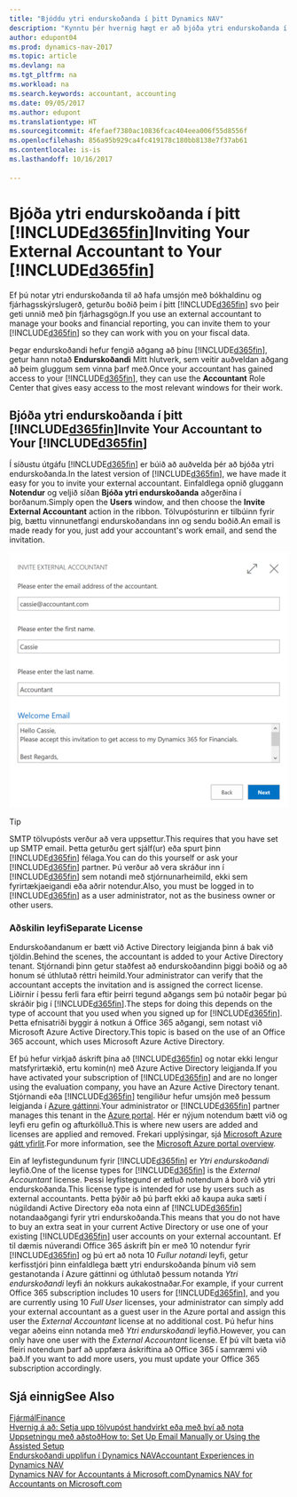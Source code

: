 ```yaml
---
title: "Bjóddu ytri endurskoðanda í þitt Dynamics NAV"
description: "Kynntu þér hvernig hægt er að bjóða ytri endurskoðanda í þitt Dynamics NAV."
author: edupont04
ms.prod: dynamics-nav-2017
ms.topic: article
ms.devlang: na
ms.tgt_pltfrm: na
ms.workload: na
ms.search.keywords: accountant, accounting
ms.date: 09/05/2017
ms.author: edupont
ms.translationtype: HT
ms.sourcegitcommit: 4fefaef7380ac10836fcac404eea006f55d8556f
ms.openlocfilehash: 856a95b929ca4fc419178c180bb8138e7f37ab61
ms.contentlocale: is-is
ms.lasthandoff: 10/16/2017

---
```

# <a name="inviting-your-external-accountant-to-your-included365finincludesd365finmdmd"></a><span data-ttu-id="241c9-103">Bjóða ytri endurskoðanda í þitt [!INCLUDE[d365fin](includes/d365fin_md.md)]</span><span class="sxs-lookup"><span data-stu-id="241c9-103">Inviting Your External Accountant to Your [!INCLUDE[d365fin](includes/d365fin_md.md)]</span></span>
<span data-ttu-id="241c9-104">Ef þú notar ytri endurskoðanda til að hafa umsjón með bókhaldinu og fjárhagsskýrslugerð, geturðu boðið þeim í þitt [!INCLUDE[d365fin](includes/d365fin_md.md)] svo þeir geti unnið með þín fjárhagsgögn.</span><span class="sxs-lookup"><span data-stu-id="241c9-104">If you use an external accountant to manage your books and financial reporting, you can invite them to your [!INCLUDE[d365fin](includes/d365fin_md.md)] so they can work with you on your fiscal data.</span></span>

<span data-ttu-id="241c9-105">Þegar endurskoðandi hefur fengið aðgang að þínu [!INCLUDE[d365fin](includes/d365fin_md.md)], getur hann notað **Endurskoðandi** Mitt hlutverk, sem veitir auðveldan aðgang að þeim gluggum sem vinna þarf með.</span><span class="sxs-lookup"><span data-stu-id="241c9-105">Once your accountant has gained access to your [!INCLUDE[d365fin](includes/d365fin_md.md)], they can use the **Accountant** Role Center that gives easy access to the most relevant windows for their work.</span></span>  

## <a name="invite-your-accountant-to-your-included365finincludesd365finmdmd"></a><span data-ttu-id="241c9-106">Bjóða ytri endurskoðanda í þitt [!INCLUDE[d365fin](includes/d365fin_md.md)]</span><span class="sxs-lookup"><span data-stu-id="241c9-106">Invite Your Accountant to Your [!INCLUDE[d365fin](includes/d365fin_md.md)]</span></span>
<span data-ttu-id="241c9-107">Í síðustu útgáfu [!INCLUDE[d365fin](includes/d365fin_md.md)] er búið að auðvelda þér að bjóða ytri endurskoðanda.</span><span class="sxs-lookup"><span data-stu-id="241c9-107">In the latest version of [!INCLUDE[d365fin](includes/d365fin_md.md)], we have made it easy for you to invite your external accountant.</span></span> <span data-ttu-id="241c9-108">Einfaldlega opnið gluggann **Notendur** og veljið síðan **Bjóða ytri endurskoðanda** aðgerðina í borðanum.</span><span class="sxs-lookup"><span data-stu-id="241c9-108">Simply open the **Users** window, and then choose the **Invite External Accountant** action in the ribbon.</span></span> <span data-ttu-id="241c9-109">Tölvupósturinn er tilbúinn fyrir þig, bættu vinnunetfangi endurskoðandans inn og sendu boðið.</span><span class="sxs-lookup"><span data-stu-id="241c9-109">An email is made ready for you, just add your accountant's work email, and send the invitation.</span></span>  

![Bjóðið endurskoðanda](./media/finance-invite-accountant/invite-accountant.png)

> [!TIP]  
>  <span data-ttu-id="241c9-111">SMTP tölvupósts verður að vera uppsettur.</span><span class="sxs-lookup"><span data-stu-id="241c9-111">This requires that you have set up SMTP email.</span></span> <span data-ttu-id="241c9-112">Þetta geturðu gert sjálf(ur) eða spurt þinn [!INCLUDE[d365fin](includes/d365fin_md.md)] félaga.</span><span class="sxs-lookup"><span data-stu-id="241c9-112">You can do this yourself or ask your [!INCLUDE[d365fin](includes/d365fin_md.md)] partner.</span></span> <span data-ttu-id="241c9-113">Þú verður að vera skráður inn í [!INCLUDE[d365fin](includes/d365fin_md.md)] sem notandi með stjórnunarheimild, ekki sem fyrirtækjaeigandi eða aðrir notendur.</span><span class="sxs-lookup"><span data-stu-id="241c9-113">Also, you must be logged in to [!INCLUDE[d365fin](includes/d365fin_md.md)] as a user administrator, not as the business owner or other users.</span></span>  

### <a name="separate-license"></a><span data-ttu-id="241c9-114">Aðskilin leyfi</span><span class="sxs-lookup"><span data-stu-id="241c9-114">Separate License</span></span>
<span data-ttu-id="241c9-115">Endurskoðandanum er bætt við Active Directory leigjanda þinn á bak við tjöldin.</span><span class="sxs-lookup"><span data-stu-id="241c9-115">Behind the scenes, the accountant is added to your Active Directory tenant.</span></span> <span data-ttu-id="241c9-116">Stjórnandi þinn getur staðfest að endurskoðandinn þiggi boðið og að honum sé úthlutað réttri heimild.</span><span class="sxs-lookup"><span data-stu-id="241c9-116">Your administrator can verify that the accountant accepts the invitation and is assigned the correct license.</span></span> <span data-ttu-id="241c9-117">Liðirnir í þessu ferli fara eftir þeirri tegund aðgangs sem þú notaðir þegar þú skráðir þig í [!INCLUDE[d365fin](includes/d365fin_md.md)].</span><span class="sxs-lookup"><span data-stu-id="241c9-117">The steps for doing this depends on the type of account that you used when you signed up for [!INCLUDE[d365fin](includes/d365fin_md.md)].</span></span> <span data-ttu-id="241c9-118">Þetta efnisatriði byggir á notkun á Office 365 aðgangi, sem notast við Microsoft Azure Active Directory.</span><span class="sxs-lookup"><span data-stu-id="241c9-118">This topic is based on the use of an Office 365 account, which uses Microsoft Azure Active Directory.</span></span>  

<span data-ttu-id="241c9-119">Ef þú hefur virkjað áskrift þína að [!INCLUDE[d365fin](includes/d365fin_md.md)] og notar ekki lengur matsfyrirtækið, ertu komin(n) með Azure Active Directory leigjanda.</span><span class="sxs-lookup"><span data-stu-id="241c9-119">If you have activated your subscription of [!INCLUDE[d365fin](includes/d365fin_md.md)] and are no longer using the evaluation company, you have an Azure Active Directory tenant.</span></span> <span data-ttu-id="241c9-120">Stjórnandi eða [!INCLUDE[d365fin](includes/d365fin_md.md)] tengiliður hefur umsjón með þessum leigjanda í [Azure gáttinni](https://portal.azure.com).</span><span class="sxs-lookup"><span data-stu-id="241c9-120">Your administrator or [!INCLUDE[d365fin](includes/d365fin_md.md)] partner manages this tenant in the [Azure portal](https://portal.azure.com).</span></span> <span data-ttu-id="241c9-121">Hér er nýjum notendum bætt við og leyfi eru gefin og afturkölluð.</span><span class="sxs-lookup"><span data-stu-id="241c9-121">This is where new users are added and licenses are applied and removed.</span></span> <span data-ttu-id="241c9-122">Frekari upplýsingar, sjá [Microsoft Azure gátt yfirlit](https://docs.microsoft.com/en-us/azure/azure-portal-overview).</span><span class="sxs-lookup"><span data-stu-id="241c9-122">For more information, see the [Microsoft Azure portal overview](https://docs.microsoft.com/en-us/azure/azure-portal-overview).</span></span>  

<span data-ttu-id="241c9-123">Ein af leyfistegundunum fyrir [!INCLUDE[d365fin](includes/d365fin_md.md)] er *Ytri endurskoðandi* leyfið.</span><span class="sxs-lookup"><span data-stu-id="241c9-123">One of the license types for [!INCLUDE[d365fin](includes/d365fin_md.md)] is the *External Accountant* license.</span></span> <span data-ttu-id="241c9-124">Þessi leyfistegund er ætluð notendum á borð við ytri endurskoðanda.</span><span class="sxs-lookup"><span data-stu-id="241c9-124">This license type is intended for use by users such as external accountants.</span></span> <span data-ttu-id="241c9-125">Þetta þýðir að þú þarft ekki að kaupa auka sæti í núgildandi Active Directory eða nota einn af [!INCLUDE[d365fin](includes/d365fin_md.md)] notandaaðgangi fyrir ytri endurskoðanda.</span><span class="sxs-lookup"><span data-stu-id="241c9-125">This means that you do not have to buy an extra seat in your current Active Directory or use one of your existing [!INCLUDE[d365fin](includes/d365fin_md.md)] user accounts on your external accountant.</span></span> <span data-ttu-id="241c9-126">Ef til dæmis núverandi Office 365 áskrift þín er með 10 notendur fyrir [!INCLUDE[d365fin](includes/d365fin_md.md)] og þú ert að nota 10 *Fullur notandi* leyfi, getur kerfisstjóri þinn einfaldlega bætt ytri endurskoðanda þínum við sem gestanotanda í Azure gáttinni og úthlutað þessum notanda *Ytri endurskoðandi* leyfi án nokkurs aukakostnaðar.</span><span class="sxs-lookup"><span data-stu-id="241c9-126">For example, if your current Office 365 subscription includes 10 users for [!INCLUDE[d365fin](includes/d365fin_md.md)], and you are currently using 10 *Full User* licenses, your administrator can simply add your external accountant as a guest user in the Azure portal and assign this user the *External Accountant* license at no additional cost.</span></span> <span data-ttu-id="241c9-127">Þú hefur hins vegar aðeins einn notanda með *Ytri endurskoðandi* leyfið.</span><span class="sxs-lookup"><span data-stu-id="241c9-127">However, you can only have one user with the *External Accountant* license.</span></span> <span data-ttu-id="241c9-128">Ef þú vilt bæta við fleiri notendum þarf að uppfæra áskriftina að Office 365 í samræmi við það.</span><span class="sxs-lookup"><span data-stu-id="241c9-128">If you want to add more users, you must update your Office 365 subscription accordingly.</span></span>  

## <a name="see-also"></a><span data-ttu-id="241c9-129">Sjá einnig</span><span class="sxs-lookup"><span data-stu-id="241c9-129">See Also</span></span>
[<span data-ttu-id="241c9-130">Fjármál</span><span class="sxs-lookup"><span data-stu-id="241c9-130">Finance</span></span>](finance.md)  
[<span data-ttu-id="241c9-131">Hvernig á að: Setja upp tölvupóst handvirkt eða með því að nota Uppsetningu með aðstoð</span><span class="sxs-lookup"><span data-stu-id="241c9-131">How to: Set Up Email Manually or Using the Assisted Setup</span></span>](madeira-how-setup-email.md)  
[<span data-ttu-id="241c9-132">Endurskoðandi upplifun í Dynamics NAV</span><span class="sxs-lookup"><span data-stu-id="241c9-132">Accountant Experiences in Dynamics NAV</span></span>](finance-accounting.md)  
[<span data-ttu-id="241c9-133">Dynamics NAV for Accountants á Microsoft.com</span><span class="sxs-lookup"><span data-stu-id="241c9-133">Dynamics NAV for Accountants on Microsoft.com</span></span>](https://www.microsoft.com/en-us/dynamics365/financial-insights-for-accountants)  

